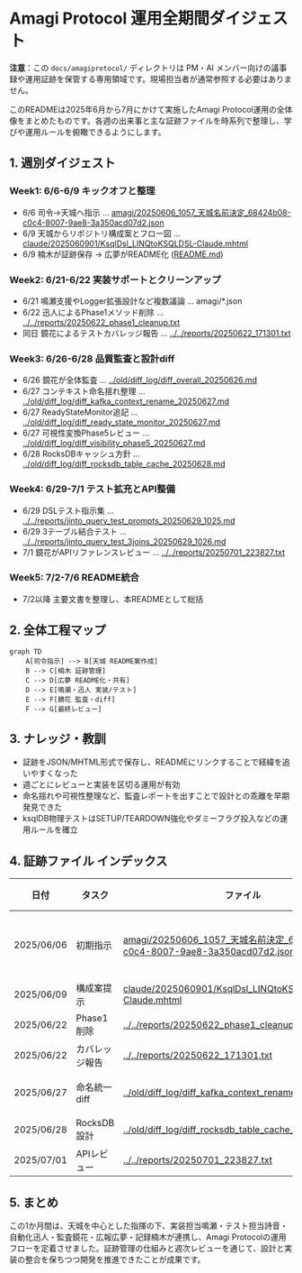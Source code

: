 # Amagi Protocol 運用全期間ダイジェスト

**注意**：この `docs/amagiprotocol/` ディレクトリは PM・AI メンバー向けの議事録や運用証跡を保管する専用領域です。現場担当者が通常参照する必要はありません。

このREADMEは2025年6月から7月にかけて実施したAmagi Protocol運用の全体像をまとめたものです。各週の出来事と主な証跡ファイルを時系列で整理し、学びや運用ルールを俯瞰できるようにします。

## 1. 週別ダイジェスト

### Week1: 6/6-6/9 キックオフと整理
- 6/6 司令→天城へ指示 … [amagi/20250606_1057_天城名前決定_68424b08-c0c4-8007-9ae8-3a350acd07d2.json](amagi/20250606_1057_%E5%A4%A9%E5%9F%8E%E5%90%8D%E5%89%8D%E6%B1%BA%E5%AE%9A_68424b08-c0c4-8007-9ae8-3a350acd07d2.json)
- 6/9 天城からリポジトリ構成案とフロー図 … [claude/2025060901/KsqlDsl_LINQtoKSQLDSL-Claude.mhtml](claude/2025060901/KsqlDsl_LINQtoKSQLDSL-Claude.mhtml)
- 6/9 楠木が証跡保存 → 広夢がREADME化 ([README.md](README.md))

### Week2: 6/21-6/22 実装サポートとクリーンアップ
- 6/21 鳴瀬支援やLogger拡張設計など複数議論 … amagi/*.json
- 6/22 迅人によるPhase1メソッド削除 … [../../reports/20250622_phase1_cleanup.txt](../../reports/20250622_phase1_cleanup.txt)
- 同日 鏡花によるテストカバレッジ報告 … [../../reports/20250622_171301.txt](../../reports/20250622_171301.txt)

### Week3: 6/26-6/28 品質監査と設計diff
- 6/26 鏡花が全体監査 … [../old/diff_log/diff_overall_20250626.md](../old/diff_log/diff_overall_20250626.md)
- 6/27 コンテキスト命名揺れ整理 … [../old/diff_log/diff_kafka_context_rename_20250627.md](../old/diff_log/diff_kafka_context_rename_20250627.md)
- 6/27 ReadyStateMonitor追記 … [../old/diff_log/diff_ready_state_monitor_20250627.md](../old/diff_log/diff_ready_state_monitor_20250627.md)
- 6/27 可視性変換Phase5レビュー … [../old/diff_log/diff_visibility_phase5_20250627.md](../old/diff_log/diff_visibility_phase5_20250627.md)
- 6/28 RocksDBキャッシュ方針 … [../old/diff_log/diff_rocksdb_table_cache_20250628.md](../old/diff_log/diff_rocksdb_table_cache_20250628.md)

### Week4: 6/29-7/1 テスト拡充とAPI整備
- 6/29 DSLテスト指示集 … [../../reports/jinto_query_test_prompts_20250629_1025.md](../../reports/jinto_query_test_prompts_20250629_1025.md)
- 6/29 3テーブル結合テスト … [../../reports/jinto_query_test_3joins_20250629_1026.md](../../reports/jinto_query_test_3joins_20250629_1026.md)
- 7/1 鏡花がAPIリファレンスレビュー … [../../reports/20250701_223827.txt](../../reports/20250701_223827.txt)

### Week5: 7/2-7/6 README統合
- 7/2以降 主要文書を整理し、本READMEとして総括

## 2. 全体工程マップ
```mermaid
graph TD
    A[司令指示] --> B[天城 README案作成]
    B --> C[楠木 証跡管理]
    C --> D[広夢 README化・共有]
    D --> E[鳴瀬・迅人 実装/テスト]
    E --> F[鏡花 監査・diff]
    F --> G[最終レビュー]
```

## 3. ナレッジ・教訓
- 証跡をJSON/MHTML形式で保存し、READMEにリンクすることで経緯を追いやすくなった
- 週ごとにレビューと実装を区切る運用が有効
- 命名揺れや可視性整理など、監査レポートを出すことで設計との乖離を早期発見できた
- ksqlDB物理テストはSETUP/TEARDOWN強化やダミーフラグ投入などの運用ルールを確立

## 4. 証跡ファイル インデックス
| 日付 | タスク | ファイル | 担当 | 概要 |
|-----|-------|--------|------|------|
| 2025/06/06 | 初期指示 | [amagi/20250606_1057_天城名前決定_68424b08-c0c4-8007-9ae8-3a350acd07d2.json](amagi/20250606_1057_%E5%A4%A9%E5%9F%8E%E5%90%8D%E5%89%8D%E6%B1%BA%E5%AE%9A_68424b08-c0c4-8007-9ae8-3a350acd07d2.json) | 司令→天城 | プロトコル運用開始 |
| 2025/06/09 | 構成案提示 | [claude/2025060901/KsqlDsl_LINQtoKSQLDSL-Claude.mhtml](claude/2025060901/KsqlDsl_LINQtoKSQLDSL-Claude.mhtml) | 天城 | README・フロー草案 |
| 2025/06/22 | Phase1削除 | [../../reports/20250622_phase1_cleanup.txt](../../reports/20250622_phase1_cleanup.txt) | 迅人 | 不要メソッド整理 |
| 2025/06/22 | カバレッジ報告 | [../../reports/20250622_171301.txt](../../reports/20250622_171301.txt) | 鏡花 | テスト統計まとめ |
| 2025/06/27 | 命名統一diff | [../old/diff_log/diff_kafka_context_rename_20250627.md](../old/diff_log/diff_kafka_context_rename_20250627.md) | 鏡花 | KafkaContextとKsqlContextの混在整理 |
| 2025/06/28 | RocksDB設計 | [../old/diff_log/diff_rocksdb_table_cache_20250628.md](../old/diff_log/diff_rocksdb_table_cache_20250628.md) | 迅人 | RocksDBキャッシュ方針 |
| 2025/07/01 | APIレビュー | [../../reports/20250701_223827.txt](../../reports/20250701_223827.txt) | 鏡花 | api_reference.md検証 |

## 5. まとめ
この1か月間は、天城を中心とした指揮の下、実装担当鳴瀬・テスト担当詩音・自動化迅人・監査鏡花・広報広夢・記録楠木が連携し、Amagi Protocolの運用フローを定着させました。証跡管理の仕組みと週次レビューを通じて、設計と実装の整合を保ちつつ開発を推進できたことが成果です。
